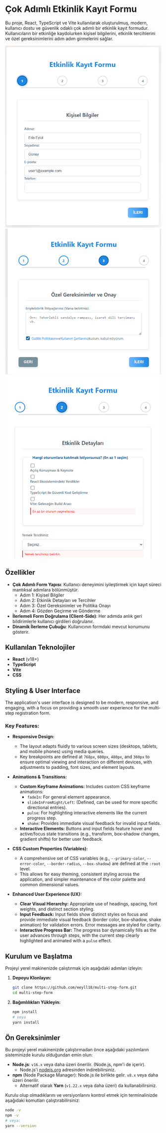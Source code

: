 # Çok Adımlı Etkinlik Kayıt Formu

Bu proje, React, TypeScript ve Vite kullanılarak oluşturulmuş, modern, kullanıcı dostu ve güvenlik odaklı çok adımlı bir etkinlik kayıt formudur. Kullanıcıların bir etkinliğe kaydolurken kişisel bilgilerini, etkinlik tercihlerini ve özel gereksinimlerini adım adım girmelerini sağlar.

![](./images/multistep1.png)
![](./images/multistep2.png)
![](./images/multistep3.png)
## Özellikler

*   **Çok Adımlı Form Yapısı**: Kullanıcı deneyimini iyileştirmek için kayıt süreci mantıksal adımlara bölünmüştür.
    *   Adım 1: Kişisel Bilgiler
    *   Adım 2: Etkinlik Detayları ve Tercihler
    *   Adım 3: Özel Gereksinimler ve Politika Onayı
    *   Adım 4: Gözden Geçirme ve Gönderme
*   **İlerlemeli Form Doğrulama (Client-Side)**: Her adımda anlık geri bildirimlerle kullanıcı girdileri doğrulanır.
*   **Dinamik İlerleme Çubuğu**: Kullanıcının formdaki mevcut konumunu gösterir.

## Kullanılan Teknolojiler

*   **React** (v18+) 
*   **TypeScript** 
*   **Vite** 
*   **CSS**


## Styling & User Interface

The application's user interface is designed to be modern, responsive, and engaging, with a focus on providing a smooth user experience for the multi-step registration form.

### Key Features:

*   **Responsive Design:**
    *   The layout adapts fluidly to various screen sizes (desktops, tablets, and mobile phones) using media queries.
    *   Key breakpoints are defined at `768px`, `600px`, `480px`, and `360px` to ensure optimal viewing and interaction on different devices, with adjustments to padding, font sizes, and element layouts.

*   **Animations & Transitions:**
    *   **Custom Keyframe Animations:** Includes custom CSS keyframe animations:
        *   `fadeIn`: For general element appearance.
        *   `slideInFromRight/Left`: (Defined, can be used for more specific directional entries).
        *   `pulse`: For highlighting interactive elements like the current progress step.
        *   `shake`: Provides immediate visual feedback for invalid input fields.
    *   **Interactive Elements:** Buttons and input fields feature hover and active/focus state transitions (e.g., transform, box-shadow changes, gradient shifts) for better user feedback.

*   **CSS Custom Properties (Variables):**
    *   A comprehensive set of CSS variables (e.g., `--primary-color`, `--error-color`, `--border-radius`, `--box-shadow`) are defined at the `:root` level.
    *   This allows for easy theming, consistent styling across the application, and simpler maintenance of the color palette and common dimensional values.

*   **Enhanced User Experience (UX):**
    *   **Clear Visual Hierarchy:** Appropriate use of headings, spacing, font weights, and distinct section styling.
    *   **Input Feedback:** Input fields show distinct styles on focus and provide immediate visual feedback (border color, box-shadow, shake animation) for validation errors. Error messages are styled for clarity.
    *   **Interactive Progress Bar:** The progress bar dynamically fills as the user advances through steps, with the current step clearly highlighted and animated with a `pulse` effect.





## Kurulum ve Başlatma


Projeyi yerel makinenizde çalıştırmak için aşağıdaki adımları izleyin:

1.  **Depoyu Klonlayın:**
    ```bash
    git clone https://github.com/eeyll18/multi-step-form.git
    cd multi-step-form
    ```

2.  **Bağımlılıkları Yükleyin:**
    ```bash
    npm install
    # veya
    yarn install
    ```

## Ön Gereksinimler

Bu projeyi yerel makinenizde çalıştırmadan önce aşağıdaki yazılımların sisteminizde kurulu olduğundan emin olun:

*   **Node.js**: `v16.x` veya daha üzeri önerilir. (Node.js, npm'i de içerir).
    *   Node.js'i [nodejs.org](https://nodejs.org/) adresinden indirebilirsiniz.
*   **npm** (Node Package Manager): Node.js ile birlikte gelir. `v8.x` veya daha üzeri önerilir.
    *   Alternatif olarak **Yarn** (`v1.22.x` veya daha üzeri) da kullanabilirsiniz.

Kurulu olup olmadıklarını ve versiyonlarını kontrol etmek için terminalinizde aşağıdaki komutları çalıştırabilirsiniz:
```bash
node -v
npm -v
# veya:
yarn --version

